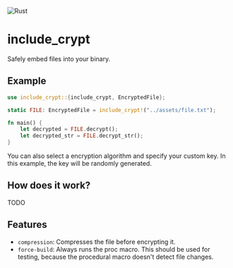 ![Rust](https://github.com/not-matthias/include_crypt/workflows/Rust/badge.svg)

# include_crypt
Safely embed files into your binary.

## Example

```rust
use include_crypt::{include_crypt, EncryptedFile};

static FILE: EncryptedFile = include_crypt!("../assets/file.txt");

fn main() {
    let decrypted = FILE.decrypt();
    let decrypted_str = FILE.decrypt_str();
}

```

You can also select a encryption algorithm and specify your custom key. In this example, the key will be randomly generated.

## How does it work? 

TODO

## Features

- `compression`: Compresses the file before encrypting it.
- `force-build`: Always runs the proc macro. This should be used for testing, because the procedural macro doesn't detect file changes.

